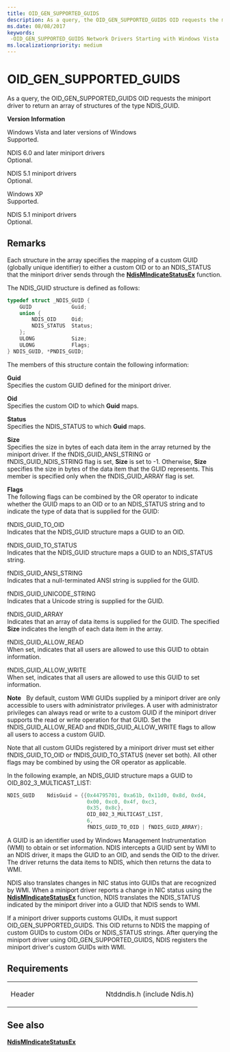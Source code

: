 ```yaml
---
title: OID_GEN_SUPPORTED_GUIDS
description: As a query, the OID_GEN_SUPPORTED_GUIDS OID requests the miniport driver to return an array of structures of the type NDIS_GUID.
ms.date: 08/08/2017
keywords: 
 -OID_GEN_SUPPORTED_GUIDS Network Drivers Starting with Windows Vista
ms.localizationpriority: medium
---
```


# OID\_GEN\_SUPPORTED\_GUIDS


As a query, the OID\_GEN\_SUPPORTED\_GUIDS OID requests the miniport driver to return an array of structures of the type NDIS\_GUID.

**Version Information**

<a href="" id="windows-vista-and-later-versions-of-windows"></a>Windows Vista and later versions of Windows  
Supported.

<a href="" id="ndis-6-0-and-later-miniport-drivers"></a>NDIS 6.0 and later miniport drivers  
Optional.

<a href="" id="ndis-5-1-miniport-drivers"></a>NDIS 5.1 miniport drivers  
Optional.

<a href="" id="windows-xp"></a>Windows XP  
Supported.

<a href="" id="ndis-5-1-miniport-drivers"></a>NDIS 5.1 miniport drivers  
Optional.

## Remarks

Each structure in the array specifies the mapping of a custom GUID (globally unique identifier) to either a custom OID or to an NDIS\_STATUS that the miniport driver sends through the [**NdisMIndicateStatusEx**](/windows-hardware/drivers/ddi/ndis/nf-ndis-ndismindicatestatusex) function.

The NDIS\_GUID structure is defined as follows:

```C++
typedef struct _NDIS_GUID {
    GUID             Guid;
    union {
        NDIS_OID     Oid;
        NDIS_STATUS  Status;
    };
    ULONG            Size;
    ULONG            Flags;
} NDIS_GUID, *PNDIS_GUID;
```

The members of this structure contain the following information:

<a href="" id="guid"></a>**Guid**  
Specifies the custom GUID defined for the miniport driver.

<a href="" id="oid"></a>**Oid**  
Specifies the custom OID to which **Guid** maps.

<a href="" id="status"></a>**Status**  
Specifies the NDIS\_STATUS to which **Guid** maps.

<a href="" id="size"></a>**Size**  
Specifies the size in bytes of each data item in the array returned by the miniport driver. If the fNDIS\_GUID\_ANSI\_STRING or fNDIS\_GUID\_NDIS\_STRING flag is set, **Size** is set to -1. Otherwise, **Size** specifies the size in bytes of the data item that the GUID represents. This member is specified only when the fNDIS\_GUID\_ARRAY flag is set.

<a href="" id="flags"></a>**Flags**  
The following flags can be combined by the OR operator to indicate whether the GUID maps to an OID or to an NDIS\_STATUS string and to indicate the type of data that is supplied for the GUID:

<a href="" id="fndis-guid-to-oid"></a>fNDIS\_GUID\_TO\_OID  
Indicates that the NDIS\_GUID structure maps a GUID to an OID.

<a href="" id="fndis-guid-to-status"></a>fNDIS\_GUID\_TO\_STATUS  
Indicates that the NDIS\_GUID structure maps a GUID to an NDIS\_STATUS string.

<a href="" id="fndis-guid-ansi-string"></a>fNDIS\_GUID\_ANSI\_STRING  
Indicates that a null-terminated ANSI string is supplied for the GUID.

<a href="" id="fndis-guid-unicode-string"></a>fNDIS\_GUID\_UNICODE\_STRING  
Indicates that a Unicode string is supplied for the GUID.

<a href="" id="fndis-guid-array"></a>fNDIS\_GUID\_ARRAY  
Indicates that an array of data items is supplied for the GUID. The specified **Size** indicates the length of each data item in the array.

<a href="" id="fndis-guid-allow-read"></a>fNDIS\_GUID\_ALLOW\_READ  
When set, indicates that all users are allowed to use this GUID to obtain information.

<a href="" id="fndis-guid-allow-write"></a>fNDIS\_GUID\_ALLOW\_WRITE  
When set, indicates that all users are allowed to use this GUID to set information.

**Note**  
By default, custom WMI GUIDs supplied by a miniport driver are only accessible to users with administrator privileges. A user with administrator privileges can always read or write to a custom GUID if the miniport driver supports the read or write operation for that GUID. Set the fNDIS\_GUID\_ALLOW\_READ and fNDIS\_GUID\_ALLOW\_WRITE flags to allow all users to access a custom GUID.

 

Note that all custom GUIDs registered by a miniport driver must set either fNDIS\_GUID\_TO\_OID or fNDIS\_GUID\_TO\_STATUS (never set both). All other flags may be combined by using the OR operator as applicable.

In the following example, an NDIS\_GUID structure maps a GUID to OID\_802\_3\_MULTICAST\_LIST:

```C++
NDIS_GUID    NdisGuid = {{0x44795701, 0xa61b, 0x11d0, 0x8d, 0xd4,
                          0x00, 0xc0, 0x4f, 0xc3,
                          0x35, 0x8c},
                          OID_802_3_MULTICAST_LIST,
                          6,
                          fNDIS_GUID_TO_OID | fNDIS_GUID_ARRAY};
```

A GUID is an identifier used by Windows Management Instrumentation (WMI) to obtain or set information. NDIS intercepts a GUID sent by WMI to an NDIS driver, it maps the GUID to an OID, and sends the OID to the driver. The driver returns the data items to NDIS, which then returns the data to WMI.

NDIS also translates changes in NIC status into GUIDs that are recognized by WMI. When a miniport driver reports a change in NIC status using the [**NdisMIndicateStatusEx**](/windows-hardware/drivers/ddi/ndis/nf-ndis-ndismindicatestatusex) function, NDIS translates the NDIS\_STATUS indicated by the miniport driver into a GUID that NDIS sends to WMI.

If a miniport driver supports customs GUIDs, it must support OID\_GEN\_SUPPORTED\_GUIDS. This OID returns to NDIS the mapping of custom GUIDs to custom OIDs or NDIS\_STATUS strings. After querying the miniport driver using OID\_GEN\_SUPPORTED\_GUIDS, NDIS registers the miniport driver's custom GUIDs with WMI.

## Requirements

<table>
<colgroup>
<col width="50%" />
<col width="50%" />
</colgroup>
<tbody>
<tr class="odd">
<td><p>Header</p></td>
<td>Ntddndis.h (include Ndis.h)</td>
</tr>
</tbody>
</table>

## See also


[**NdisMIndicateStatusEx**](/windows-hardware/drivers/ddi/ndis/nf-ndis-ndismindicatestatusex)

 

